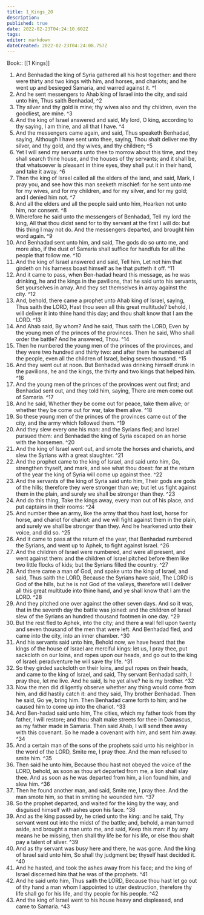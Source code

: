 ```yaml
---
title: 1_Kings_20
description: 
published: true
date: 2022-02-23T04:24:10.602Z
tags: 
editor: markdown
dateCreated: 2022-02-23T04:24:08.757Z
---
```


 Book:: [[1 Kings]]
 1. And Benhadad the king of Syria gathered all his host together: and there were thirty and two kings with him, and horses, and chariots; and he went up and besieged Samaria, and warred against it. ^1
 2. And he sent messengers to Ahab king of Israel into the city, and said unto him, Thus saith Benhadad, ^2
 3. Thy silver and thy gold is mine; thy wives also and thy children, even the goodliest, are mine. ^3
 4. And the king of Israel answered and said, My lord, O king, according to thy saying, I am thine, and all that I have. ^4
 5. And the messengers came again, and said, Thus speaketh Benhadad, saying, Although I have sent unto thee, saying, Thou shalt deliver me thy silver, and thy gold, and thy wives, and thy children; ^5
 6. Yet I will send my servants unto thee to morrow about this time, and they shall search thine house, and the houses of thy servants; and it shall be, that whatsoever is pleasant in thine eyes, they shall put it in their hand, and take it away. ^6
 7. Then the king of Israel called all the elders of the land, and said, Mark, I pray you, and see how this man seeketh mischief: for he sent unto me for my wives, and for my children, and for my silver, and for my gold; and I denied him not. ^7
 8. And all the elders and all the people said unto him, Hearken not unto him, nor consent. ^8
 9. Wherefore he said unto the messengers of Benhadad, Tell my lord the king, All that thou didst send for to thy servant at the first I will do: but this thing I may not do. And the messengers departed, and brought him word again. ^9
 10. And Benhadad sent unto him, and said, The gods do so unto me, and more also, if the dust of Samaria shall suffice for handfuls for all the people that follow me. ^10
 11. And the king of Israel answered and said, Tell him, Let not him that girdeth on his harness boast himself as he that putteth it off. ^11
 12. And it came to pass, when Ben-hadad heard this message, as he was drinking, he and the kings in the pavilions, that he said unto his servants, Set yourselves in array. And they set themselves in array against the city. ^12
 13. And, behold, there came a prophet unto Ahab king of Israel, saying, Thus saith the LORD, Hast thou seen all this great multitude? behold, I will deliver it into thine hand this day; and thou shalt know that I am the LORD. ^13
 14. And Ahab said, By whom? And he said, Thus saith the LORD, Even by the young men of the princes of the provinces. Then he said, Who shall order the battle? And he answered, Thou. ^14
 15. Then he numbered the young men of the princes of the provinces, and they were two hundred and thirty two: and after them he numbered all the people, even all the children of Israel, being seven thousand. ^15
 16. And they went out at noon. But Benhadad was drinking himself drunk in the pavilions, he and the kings, the thirty and two kings that helped him. ^16
 17. And the young men of the princes of the provinces went out first; and Benhadad sent out, and they told him, saying, There are men come out of Samaria. ^17
 18. And he said, Whether they be come out for peace, take them alive; or whether they be come out for war, take them alive. ^18
 19. So these young men of the princes of the provinces came out of the city, and the army which followed them. ^19
 20. And they slew every one his man: and the Syrians fled; and Israel pursued them: and Benhadad the king of Syria escaped on an horse with the horsemen. ^20
 21. And the king of Israel went out, and smote the horses and chariots, and slew the Syrians with a great slaughter. ^21
 22. And the prophet came to the king of Israel, and said unto him, Go, strengthen thyself, and mark, and see what thou doest: for at the return of the year the king of Syria will come up against thee. ^22
 23. And the servants of the king of Syria said unto him, Their gods are gods of the hills; therefore they were stronger than we; but let us fight against them in the plain, and surely we shall be stronger than they. ^23
 24. And do this thing, Take the kings away, every man out of his place, and put captains in their rooms: ^24
 25. And number thee an army, like the army that thou hast lost, horse for horse, and chariot for chariot: and we will fight against them in the plain, and surely we shall be stronger than they. And he hearkened unto their voice, and did so. ^25
 26. And it came to pass at the return of the year, that Benhadad numbered the Syrians, and went up to Aphek, to fight against Israel. ^26
 27. And the children of Israel were numbered, and were all present, and went against them: and the children of Israel pitched before them like two little flocks of kids; but the Syrians filled the country. ^27
 28. And there came a man of God, and spake unto the king of Israel, and said, Thus saith the LORD, Because the Syrians have said, The LORD is God of the hills, but he is not God of the valleys, therefore will I deliver all this great multitude into thine hand, and ye shall know that I am the LORD. ^28
 29. And they pitched one over against the other seven days. And so it was, that in the seventh day the battle was joined: and the children of Israel slew of the Syrians an hundred thousand footmen in one day. ^29
 30. But the rest fled to Aphek, into the city; and there a wall fell upon twenty and seven thousand of the men that were left. And Benhadad fled, and came into the city, into an inner chamber. ^30
 31. And his servants said unto him, Behold now, we have heard that the kings of the house of Israel are merciful kings: let us, I pray thee, put sackcloth on our loins, and ropes upon our heads, and go out to the king of Israel: peradventure he will save thy life. ^31
 32. So they girded sackcloth on their loins, and put ropes on their heads, and came to the king of Israel, and said, Thy servant Benhadad saith, I pray thee, let me live. And he said, Is he yet alive? he is my brother. ^32
 33. Now the men did diligently observe whether any thing would come from him, and did hastily catch it: and they said, Thy brother Benhadad. Then he said, Go ye, bring him. Then Benhadad came forth to him; and he caused him to come up into the chariot. ^33
 34. And Ben-hadad said unto him, The cities, which my father took from thy father, I will restore; and thou shalt make streets for thee in Damascus, as my father made in Samaria. Then said Ahab, I will send thee away with this covenant. So he made a covenant with him, and sent him away. ^34
 35. And a certain man of the sons of the prophets said unto his neighbor in the word of the LORD, Smite me, I pray thee. And the man refused to smite him. ^35
 36. Then said he unto him, Because thou hast not obeyed the voice of the LORD, behold, as soon as thou art departed from me, a lion shall slay thee. And as soon as he was departed from him, a lion found him, and slew him. ^36
 37. Then he found another man, and said, Smite me, I pray thee. And the man smote him, so that in smiting he wounded him. ^37
 38. So the prophet departed, and waited for the king by the way, and disguised himself with ashes upon his face. ^38
 39. And as the king passed by, he cried unto the king: and he said, Thy servant went out into the midst of the battle; and, behold, a man turned aside, and brought a man unto me, and said, Keep this man: if by any means he be missing, then shall thy life be for his life, or else thou shalt pay a talent of silver. ^39
 40. And as thy servant was busy here and there, he was gone. And the king of Israel said unto him, So shall thy judgment be; thyself hast decided it. ^40
 41. And he hasted, and took the ashes away from his face; and the king of Israel discerned him that he was of the prophets. ^41
 42. And he said unto him, Thus saith the LORD, Because thou hast let go out of thy hand a man whom I appointed to utter destruction, therefore thy life shall go for his life, and thy people for his people. ^42
 43. And the king of Israel went to his house heavy and displeased, and came to Samaria. ^43

